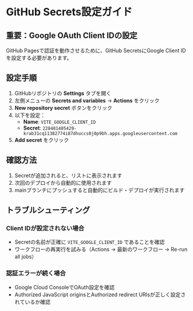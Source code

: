 # GitHub Secrets設定ガイド

## 重要：Google OAuth Client IDの設定

GitHub Pagesで認証を動作させるために、GitHub SecretsにGoogle Client IDを設定する必要があります。

## 設定手順

1. GitHubリポジトリの **Settings** タブを開く
2. 左側メニューの **Secrets and variables** → **Actions** をクリック
3. **New repository secret** ボタンをクリック
4. 以下を設定：
   - **Name**: `VITE_GOOGLE_CLIENT_ID`
   - **Secret**: `228481405429-krab31cq11382774i87dhuccs0j0p9bh.apps.googleusercontent.com`
5. **Add secret** をクリック

## 確認方法

1. Secretが追加されると、リストに表示されます
2. 次回のデプロイから自動的に使用されます
3. mainブランチにプッシュすると自動的にビルド・デプロイが実行されます

## トラブルシューティング

### Client IDが設定されない場合
- Secretの名前が正確に `VITE_GOOGLE_CLIENT_ID` であることを確認
- ワークフローの再実行を試みる（Actions → 最新のワークフロー → Re-run all jobs）

### 認証エラーが続く場合
- Google Cloud ConsoleでOAuth設定を確認
- Authorized JavaScript originsとAuthorized redirect URIsが正しく設定されているか確認